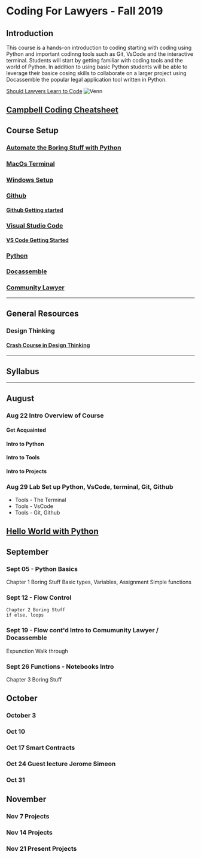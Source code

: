 

# Coding For Lawyers  - Fall 2019

## Introduction

This course is a hands-on introduction to coding starting with coding using Python and important codinng tools such as Git, VsCode and the interactive terminal. Students will start by getting familiar with coding tools and the world of Python. In addition to using basic Python students will be able to leverage their basice cosing skills to collaborate on a larger project using Docassemble the popular legal application tool written in Python.

[Should Lawyers Learn to Code][2]
![Venn][image-1]




## [Campbell Coding Cheatsheet](c-c-c.md)


## Course Setup

### [Automate the Boring Stuff with Python][1]

### [MacOs Terminal][4]

### [Windows Setup][5]

### [Github][6]

#### [Github Getting started][7]

### [Visual Studio Code][8]

#### [VS Code Getting Started][9]

### [Python][10]

### [Docassemble](https://docassemble.org/)

### [Community Lawyer](https://community.lawyer/)

---
## General Resources

### Design Thinking

#### [Crash Course in Design Thinking][13]

___


## Syllabus
___

## August

### Aug 22 Intro Overview of Course

#### Get Acquainted

#### Intro to Python

#### Intro to Tools 

#### Intro to Projects

### Aug 29 Lab Set up Python, VsCode, terminal, Git, Github

* Tools - The Terminal
* Tools - VsCode
* Tools - Git, Github

## [Hello World with Python](https://github.com/tbrookelaw/Hello-World)

## September

### Sept 05 - Python Basics 

Chapter 1 Boring Stuff
 Basic types, Variables, Assignment
 Simple functions 

### Sept 12 - Flow Control
    Chapter 2 Boring Stuff
    if else, loops 

### Sept 19  - Flow cont'd Intro to Comumunity Lawyer / Docassemble
Expunction Walk through

### Sept 26  Functions - Notebooks Intro
Chapter 3 Boring Stuff

## October

### October 3 

### Oct 10 
   
### Oct 17 Smart Contracts 

### Oct 24  Guest lecture Jerome Simeon

### Oct 31

## November

### Nov 7  Projects 

### Nov 14  Projects

### Nov 21  Present Projects



[1]: https://automatetheboringstuff.com/
[2]: https://lawyerist.com/hello-world-attorneys-learn-code/#rf2-124089
[3]: https://www.learnenough.com/course/learn_enough_javascript/javascript
[4]: https://www.learnenough.com/course/learn_enough_command_line/command_line/basics/running_a_terminal
[5]: https://char.gd/blog/2017/how-to-set-up-the-perfect-modern-dev-environment-on-windows
[6]: https://github.com/
[7]: https://guides.github.com/activities/hello-world/#what
[8]: https://code.visualstudio.com/
[9]: https://code.visualstudio.com/docs/introvideos/basics
[10]: https://www.python.org/downloads/
[11]: https://brew.sh/
[12]: https://medium.com/@kkostov/how-to-install-node-and-npm-on-macos-using-homebrew-708e2c3877bd
[13]: https://dschool.stanford.edu/resources-collections/a-virtual-crash-course-in-design-thinking
[14]: http://codingforlawyers.com/chapters/ch1/%0D%0A

[image-1]:	https://github.com/tbrookelaw/CFL-Resources/blob/master/venn1.png
